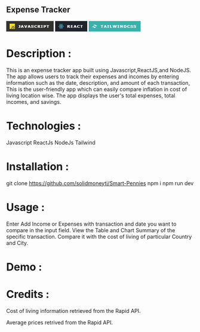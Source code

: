 ## Expense Tracker

![alt text](image.png)
![alt text](image-1.png)
![alt text](image-2.png)

# Description :

This is an expense tracker app built using Javascript,ReactJS,and NodeJS. The app allows users to track their expenses and incomes by entering information such as the date, description, and amount of each transaction, This is the user-friendly app which can easily compare inflation in cost of living location wise. The app displays the user's total expenses, total incomes, and savings.

# Technologies :

Javascript
ReactJs
NodeJs
Tailwind

# Installation :

git clone https://github.com/solidmoneyti/Smart-Pennies
npm i
npm run dev

# Usage :

Enter Add Income or Expenses with transaction and date you want to compare in the input field.
View the Table and Chart Summary of the specific transaction.
Compare it with the cost of living of particular Country and City.

# Demo :


# Credits :

Cost of living information retrieved from the Rapid API.

Average prices retrived from the Rapid API.







